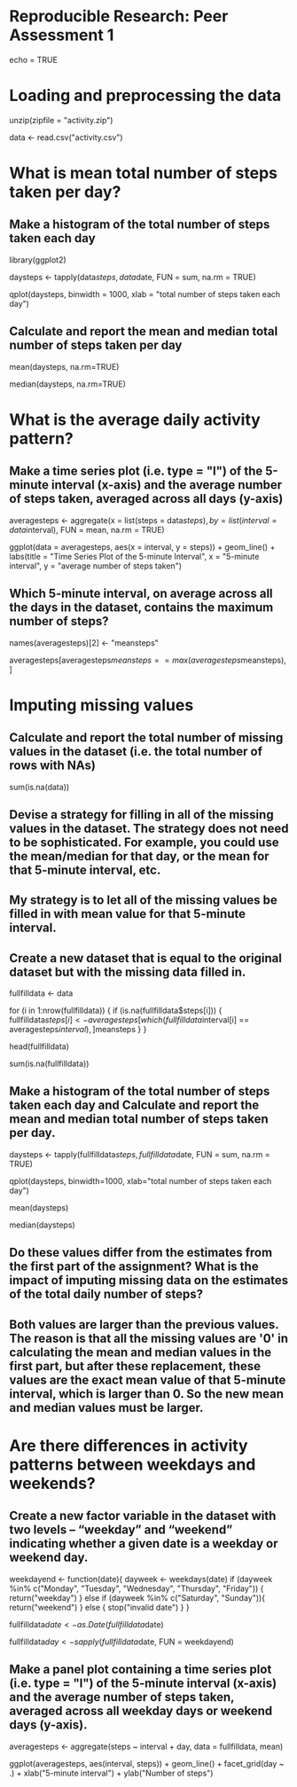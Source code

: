 # Reproducible Research: Peer Assessment 1

echo = TRUE

# Loading and preprocessing the data

unzip(zipfile = "activity.zip")

data <- read.csv("activity.csv")

# What is mean total number of steps taken per day?
##        Make a histogram of the total number of steps taken each day

library(ggplot2)

daysteps <- tapply(data$steps, data$date, FUN = sum, na.rm = TRUE)

qplot(daysteps, binwidth = 1000, xlab = "total number of steps taken each day")

##        Calculate and report the mean and median total number of steps taken per day

mean(daysteps, na.rm=TRUE)

median(daysteps, na.rm=TRUE)

# What is the average daily activity pattern?
##        Make a time series plot (i.e. type = "l") of the 5-minute interval (x-axis) and the average number of steps taken, averaged across all days (y-axis)

averagesteps <- aggregate(x = list(steps = data$steps), by = list(interval = data$interval), FUN = mean, na.rm = TRUE)

ggplot(data = averagesteps, aes(x = interval, y = steps)) + geom_line() + labs(title = "Time Series Plot of the 5-minute Interval", x = "5-minute interval", y = "average number of steps taken")

##        Which 5-minute interval, on average across all the days in the dataset, contains the maximum number of steps?

names(averagesteps)[2] <- "meansteps"

averagesteps[averagesteps$meansteps == max(averagesteps$meansteps),  ]

# Imputing missing values
##        Calculate and report the total number of missing values in the dataset (i.e. the total number of rows with NAs)

sum(is.na(data))

##        Devise a strategy for filling in all of the missing values in the dataset. The strategy does not need to be sophisticated. For example, you could use the mean/median for that day, or the mean for that 5-minute interval, etc.
##                My strategy is to let all of the missing values be filled in with mean value for that 5-minute interval.

##        Create a new dataset that is equal to the original dataset but with the missing data filled in.

fullfilldata <- data

for (i in 1:nrow(fullfilldata)) {
  if (is.na(fullfilldata$steps[i])) {
    fullfilldata$steps[i] <- averagesteps[which(fullfilldata$interval[i] == averagesteps$interval), ]$meansteps
  }
}

head(fullfilldata)

sum(is.na(fullfilldata))

##        Make a histogram of the total number of steps taken each day and Calculate and report the mean and median total number of steps taken per day. 

daysteps <- tapply(fullfilldata$steps, fullfilldata$date, FUN = sum, na.rm = TRUE)

qplot(daysteps, binwidth=1000, xlab="total number of steps taken each day")

mean(daysteps)

median(daysteps)

##        Do these values differ from the estimates from the first part of the assignment? What is the impact of imputing missing data on the estimates of the total daily number of steps?

##            Both values are larger than the previous values. The reason is that all the missing values are '0' in calculating the mean and median values in the first part, but after these replacement, these values are the exact mean value of that 5-minute interval, which is larger than 0. So the new mean and median values must be larger. 

# Are there differences in activity patterns between weekdays and weekends?

##        Create a new factor variable in the dataset with two levels – “weekday” and “weekend” indicating whether a given date is a weekday or weekend day. 

weekdayend <- function(date){
  dayweek <- weekdays(date)
  if (dayweek %in% c("Monday", "Tuesday", "Wednesday", "Thursday", "Friday")) {
    return("weekday")
  }
  else if (dayweek %in% c("Saturday", "Sunday")){
    return("weekend")
  }
  else {
    stop("invalid date")
  }
}

fullfilldata$date <- as.Date(fullfilldata$date)

fullfilldata$day <- sapply(fullfilldata$date, FUN = weekdayend)

##        Make a panel plot containing a time series plot (i.e. type = "l") of the 5-minute interval (x-axis) and the average number of steps taken, averaged across all weekday days or weekend days (y-axis). 

averagesteps <- aggregate(steps ~ interval + day, data = fullfilldata, mean)

ggplot(averagesteps, aes(interval, steps)) + geom_line() + facet_grid(day ~ .) + xlab("5-minute interval") + ylab("Number of steps")
